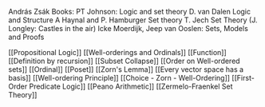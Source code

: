 András Zsák
Books:
PT Johnson: Logic and set theory
D. van Dalen Logic and Structure
A Haynal and P. Hamburger Set theory
T. Jech Set Theory
(J. Longley: Castles in the air)
Icke Moerdijk, Jeep van Ooslen: Sets, Models and Proofs

[[Propositional Logic]]
[[Well-orderings and Ordinals]]
[[Function]]
[[Definition by recursion]]
[[Subset Collapse]]
[[Order on Well-ordered sets]]
[[Ordinal]]
[[Poset]]
[[Zorn's Lemma]]
[[Every vector space has a basis]]
[[Well-ordering Principle]]
[[Choice - Zorn - Well-Ordering]]
[[First-Order Predicate Logic]]
[[Peano Arithmetic]]
[[Zermelo-Fraenkel Set Theory]]

